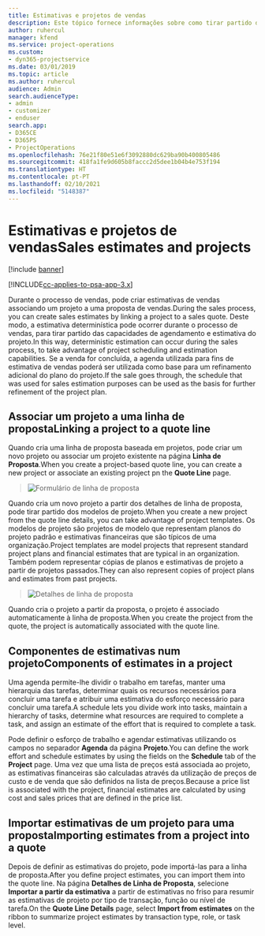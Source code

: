 ```yaml
---
title: Estimativas e projetos de vendas
description: Este tópico fornece informações sobre como tirar partido da agenda e das estimativas no processo de vendas.
author: ruhercul
manager: kfend
ms.service: project-operations
ms.custom:
- dyn365-projectservice
ms.date: 03/01/2019
ms.topic: article
ms.author: ruhercul
audience: Admin
search.audienceType:
- admin
- customizer
- enduser
search.app:
- D365CE
- D365PS
- ProjectOperations
ms.openlocfilehash: 76e21f80e51e6f3092880dc629ba90b400805486
ms.sourcegitcommit: 418fa1fe9d605b8faccc2d5dee1b04b4e753f194
ms.translationtype: HT
ms.contentlocale: pt-PT
ms.lasthandoff: 02/10/2021
ms.locfileid: "5148387"
---
```

# <a name="sales-estimates-and-projects"></a><span data-ttu-id="8eab9-103">Estimativas e projetos de vendas</span><span class="sxs-lookup"><span data-stu-id="8eab9-103">Sales estimates and projects</span></span>

[!include [banner](../includes/psa-now-project-operations.md)]

[!INCLUDE[cc-applies-to-psa-app-3.x](../includes/cc-applies-to-psa-app-3x.md)]

<span data-ttu-id="8eab9-104">Durante o processo de vendas, pode criar estimativas de vendas associando um projeto a uma proposta de vendas.</span><span class="sxs-lookup"><span data-stu-id="8eab9-104">During the sales process, you can create sales estimates by linking a project to a sales quote.</span></span> <span data-ttu-id="8eab9-105">Deste modo, a estimativa determinística pode ocorrer durante o processo de vendas, para tirar partido das capacidades de agendamento e estimativa do projeto.</span><span class="sxs-lookup"><span data-stu-id="8eab9-105">In this way, deterministic estimation can occur during the sales process, to take advantage of project scheduling and estimation capabilities.</span></span> <span data-ttu-id="8eab9-106">Se a venda for concluída, a agenda utilizada para fins de estimativa de vendas poderá ser utilizada como base para um refinamento adicional do plano do projeto.</span><span class="sxs-lookup"><span data-stu-id="8eab9-106">If the sale goes through, the schedule that was used for sales estimation purposes can be used as the basis for further refinement of the project plan.</span></span>

## <a name="linking-a-project-to-a-quote-line"></a><span data-ttu-id="8eab9-107">Associar um projeto a uma linha de proposta</span><span class="sxs-lookup"><span data-stu-id="8eab9-107">Linking a project to a quote line</span></span>

<span data-ttu-id="8eab9-108">Quando cria uma linha de proposta baseada em projetos, pode criar um novo projeto ou associar um projeto existente na página **Linha de Proposta**.</span><span class="sxs-lookup"><span data-stu-id="8eab9-108">When you create a project-based quote line, you can create a new project or associate an existing project pn the **Quote Line** page.</span></span> 

> ![Formulário de linha de proposta](media/project-8.png)
 
<span data-ttu-id="8eab9-110">Quando cria um novo projeto a partir dos detalhes de linha de proposta, pode tirar partido dos modelos de projeto.</span><span class="sxs-lookup"><span data-stu-id="8eab9-110">When you create a new project from the quote line details, you can take advantage of project templates.</span></span> <span data-ttu-id="8eab9-111">Os modelos de projeto são projetos de modelo que representam planos do projeto padrão e estimativas financeiras que são típicos de uma organização.</span><span class="sxs-lookup"><span data-stu-id="8eab9-111">Project templates are model projects that represent standard project plans and financial estimates that are typical in an organization.</span></span> <span data-ttu-id="8eab9-112">Também podem representar cópias de planos e estimativas de projeto a partir de projetos passados.</span><span class="sxs-lookup"><span data-stu-id="8eab9-112">They can also represent copies of project plans and estimates from past projects.</span></span>

> ![Detalhes de linha de proposta](media/project-9.png)
  
<span data-ttu-id="8eab9-114">Quando cria o projeto a partir da proposta, o projeto é associado automaticamente à linha de proposta.</span><span class="sxs-lookup"><span data-stu-id="8eab9-114">When you create the project from the quote, the project is automatically associated with the quote line.</span></span>

## <a name="components-of-estimates-in-a-project"></a><span data-ttu-id="8eab9-115">Componentes de estimativas num projeto</span><span class="sxs-lookup"><span data-stu-id="8eab9-115">Components of estimates in a project</span></span>

<span data-ttu-id="8eab9-116">Uma agenda permite-lhe dividir o trabalho em tarefas, manter uma hierarquia das tarefas, determinar quais os recursos necessários para concluir uma tarefa e atribuir uma estimativa do esforço necessário para concluir uma tarefa.</span><span class="sxs-lookup"><span data-stu-id="8eab9-116">A schedule lets you divide work into tasks, maintain a hierarchy of tasks, determine what resources are required to complete a task, and assign an estimate of the effort that is required to complete a task.</span></span>

<span data-ttu-id="8eab9-117">Pode definir o esforço de trabalho e agendar estimativas utilizando os campos no separador **Agenda** da página **Projeto**.</span><span class="sxs-lookup"><span data-stu-id="8eab9-117">You can define the work effort and schedule estimates by using the fields on the **Schedule** tab of the **Project** page.</span></span> <span data-ttu-id="8eab9-118">Uma vez que uma lista de preços está associada ao projeto, as estimativas financeiras são calculadas através da utilização de preços de custo e de venda que são definidos na lista de preços.</span><span class="sxs-lookup"><span data-stu-id="8eab9-118">Because a price list is associated with the project, financial estimates are calculated by using cost and sales prices that are defined in the price list.</span></span>

## <a name="importing-estimates-from-a-project-into-a-quote"></a><span data-ttu-id="8eab9-119">Importar estimativas de um projeto para uma proposta</span><span class="sxs-lookup"><span data-stu-id="8eab9-119">Importing estimates from a project into a quote</span></span>

<span data-ttu-id="8eab9-120">Depois de definir as estimativas do projeto, pode importá-las para a linha de proposta.</span><span class="sxs-lookup"><span data-stu-id="8eab9-120">After you define project estimates, you can import them into the quote line.</span></span> <span data-ttu-id="8eab9-121">Na página **Detalhes de Linha de Proposta**, selecione **Importar a partir da estimativa** a partir de estimativas no friso para resumir as estimativas de projeto por tipo de transação, função ou nível de tarefa.</span><span class="sxs-lookup"><span data-stu-id="8eab9-121">On the **Quote Line Details** page, select **Import from estimates** on the ribbon to summarize project estimates by transaction type, role, or task level.</span></span>
